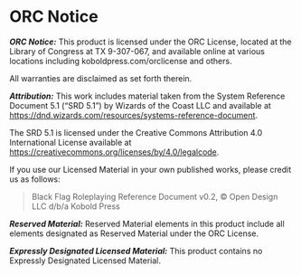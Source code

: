 # ORC Notice

**_ORC Notice:_** This product is licensed under the ORC License, located at the Library of Congress at TX 9-307-067, and available online at various locations including koboldpress.com/orclicense and others.

All warranties are disclaimed as set forth therein.

**_Attribution:_** This work includes material taken from the System Reference Document 5.1 (“SRD 5.1”) by Wizards of the Coast LLC and available at <https://dnd.wizards.com/resources/systems-reference-document>.

The SRD 5.1 is licensed under the Creative Commons Attribution 4.0 International License available at <https://creativecommons.org/licenses/by/4.0/legalcode>.

If you use our Licensed Material in your own published works, please credit us as follows:

> Black Flag Roleplaying Reference Document v0.2, © Open Design LLC d/b/a Kobold Press

**_Reserved Material:_** Reserved Material elements in this product include all elements designated as Reserved Material under the ORC License.

**_Expressly Designated Licensed Material:_** This product contains no Expressly Designated Licensed Material.
